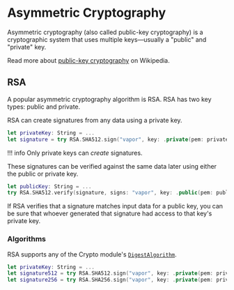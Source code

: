 # Asymmetric Cryptography

Asymmetric cryptography (also called public-key cryptography) is a cryptographic system that uses multiple keys&mdash;usually a "public" and "private" key.

Read more about [public-key cryptography](https://en.wikipedia.org/wiki/Public-key_cryptography) on Wikipedia.

## RSA

A popular asymmetric cryptography algorithm is RSA. RSA has two key types: public and private.

RSA can create signatures from any data using a private key. 

```swift
let privateKey: String = ...
let signature = try RSA.SHA512.sign("vapor", key: .private(pem: privateKey))
```

!!! info
	Only private keys can _create_ signatures.

These signatures can be verified against the same data later using either the public or private key.

```swift
let publicKey: String = ...
try RSA.SHA512.verify(signature, signs: "vapor", key: .public(pem: publicKey)) // true
```

If RSA verifies that a signature matches input data for a public key, you can be sure that whoever generated that signature had access to that key's private key.

### Algorithms

RSA supports any of the Crypto module's [`DigestAlgorithm`](https://api.vapor.codes/crypto/latest/Crypto/Classes/DigestAlgorithm.html).

```swift
let privateKey: String = ...
let signature512 = try RSA.SHA512.sign("vapor", key: .private(pem: privateKey))
let signature256 = try RSA.SHA256.sign("vapor", key: .private(pem: privateKey))
```
